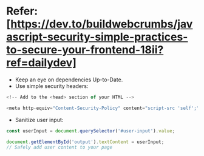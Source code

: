 # Refer: [https://dev.to/buildwebcrumbs/javascript-security-simple-practices-to-secure-your-frontend-18ii?ref=dailydev]

- Keep an eye on dependencies Up-to-Date.
- Use simple security headers: 
```javascript
<!-- Add to the <head> section of your HTML -->

<meta http-equiv="Content-Security-Policy" content="script-src 'self';"> 
```
- Sanitize user input: 
```javascript
const userInput = document.querySelector('#user-input').value;

document.getElementById('output').textContent = userInput; 
// Safely add user content to your page
```